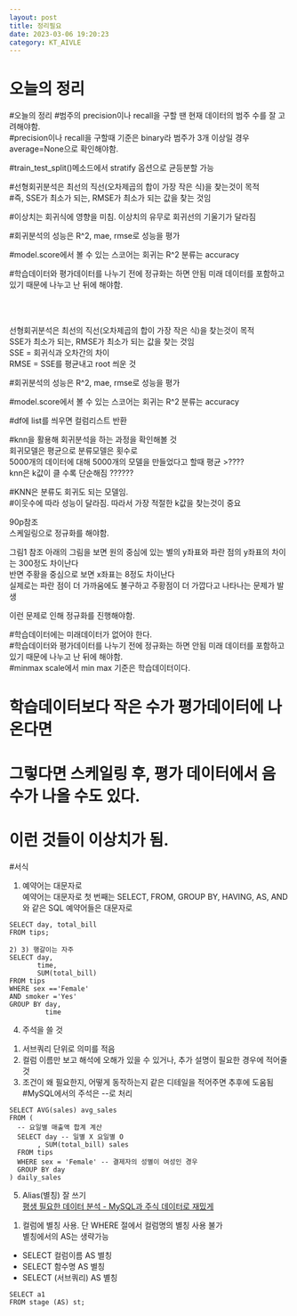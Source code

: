 ```yaml
---
layout: post
title: 정리필요
date: 2023-03-06 19:20:23 
category: KT_AIVLE
---
```


# 오늘의 정리

#오늘의 정리 
#범주의 precision이나 recall을 구할 땐 현재 데이터의 범주 수를 잘 고려해야함.   
#precision이나 recall을 구할때 기준은 binary라 범주가 3개 이상일 경우 average=None으로 확인해야함.  

#train_test_split()메소드에서 stratify 옵션으로 균등분할 가능   

#선형회귀분석은 최선의 직선(오차제곱의 합이 가장 작은 식)을 찾는것이 목적  
#즉, SSE가 최소가 되는, RMSE가 최소가 되는 값을 찾는 것임   
  
#이상치는 회귀식에 영향을 미침. 이상치의 유무로 회귀선의 기울기가 달라짐  
    
#회귀분석의 성능은 R^2, mae, rmse로 성능을 평가   

#model.score에서 볼 수 있는 스코어는 회귀는 R^2 분류는 accuracy   

#학습데이터와 평가데이터를 나누기 전에 정규화는 하면 안됨 미래 데이터를 포함하고 있기 때문에 나누고 난 뒤에 해야함.   





[](../%EC%9D%B4%EB%AF%B8%EC%A7%80/20230308_01.PNG)    
[](../%EC%9D%B4%EB%AF%B8%EC%A7%80/20230308_02.PNG)      
[](../%EC%9D%B4%EB%AF%B8%EC%A7%80/20230308_03.PNG)     

선형회귀분석은 최선의 직선(오차제곱의 합이 가장 작은 식)을 찾는것이 목적  
SSE가 최소가 되는, RMSE가 최소가 되는 값을 찾는 것임   
SSE = 회귀식과 오차간의 차이   
RMSE = SSE를 평균내고 root 씌운 것   

#회귀분석의 성능은 R^2, mae, rmse로 성능을 평가   

#model.score에서 볼 수 있는 스코어는 회귀는 R^2 분류는 accuracy   

#df에 list를 씌우면 컬럼리스트 반환   

#knn을 활용해 회귀분석을 하는 과정을 확인해볼 것   
회귀모델은 평균으로 분류모델은 횟수로   
5000개의 데이터에 대해 5000개의 모델을 만들었다고 할때 평균 >????   
knn은 k값이 클 수록 단순해짐 ??????  

#KNN은 분류도 회귀도 되는 모델임.  
#이웃수에 따라 성능이 달라짐. 따라서 가장 적절한 k값을 찾는것이 중요    


90p참조  
스케일링으로 정규화를 해야함.  

그림1 참조
아래의 그림을 보면 원의 중심에 있는 별의 y좌표와 파란 점의 y좌표의 차이는 300정도 차이난다  
반면 주황을 중심으로 보면 x좌표는 8정도 차이난다  
실제로는 파란 점이 더 가까움에도 불구하고 주황점이 더 가깝다고 나타나는 문제가 발생  

이런 문제로 인해 정규화를 진행해야함.   

[](../%EC%9D%B4%EB%AF%B8%EC%A7%80/20230308_04.PNG)  

#학습데이터에는 미래데이터가 없어야 한다.  
#학습데이터와 평가데이터를 나누기 전에 정규화는 하면 안됨 미래 데이터를 포함하고 있기 때문에 나누고 난 뒤에 해야함.   
#minmax scale에서 min max 기준은 학습데이터이다.   

# 학습데이터보다 작은 수가 평가데이터에 나온다면   
# 그렇다면 스케일링 후, 평가 데이터에서 음수가 나올 수도 있다.  
# 이런 것들이 이상치가 됨.  






#서식 

1) 예약어는 대문자로  
예약어는 대문자로 첫 번째는 SELECT, FROM, GROUP BY, HAVING, AS, AND 와 같은 SQL 예약어들은 대문자로  
```MySQL
SELECT day, total_bill  
FROM tips;  

2) 3) 행갈이는 자주  
SELECT day,    
       time,    
       SUM(total_bill)    
FROM tips  
WHERE sex =='Female'  
AND smoker ='Yes'   
GROUP BY day,
         time      
```

4) 주석을 쓸 것  
1. 서브쿼리 단위로 의미를 적음     
2. 컬럼 이름만 보고 해석에 오해가 있을 수 있거나, 추가 설명이 필요한 경우에 적어줄 것  
3. 조건이 왜 필요한지, 어떻게 동작하는지 같은 디테일을 적어주면 추후에 도움됨    
#MySQL에서의 주석은 --로 처리  

```MySQL
SELECT AVG(sales) avg_sales  
FROM (  
  -- 요일별 매출액 합계 계산  
  SELECT day -- 일별 X 요일별 O  
       , SUM(total_bill) sales  
  FROM tips  
  WHERE sex = 'Female' -- 결제자의 성별이 여성인 경우  
  GROUP BY day  
) daily_sales    
```

5) Alias(별칭) 잘 쓰기  
[평생 필요한 데이터 분석 - MySQL과 주식 데이터로 재밌게](https://wikidocs.net/131380)  

1. 컬럼에 별칭 사용. 단 WHERE 절에서 컬럼명의 별칭 사용 불가   
   별칭에서의 AS는 생략가능  

- SELECT 컬럼이름 AS 별칭  
- SELECT 함수명 AS 별칭   
- SELECT (서브쿼리) AS 별칭   

```MySQL
SELECT a1  
FROM stage (AS) st;  
```